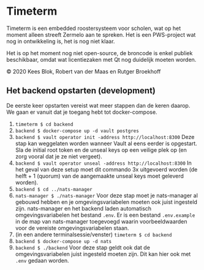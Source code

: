 # Timeterm

Timeterm is een embedded roostersysteem voor scholen, wat op het moment alleen streeft Zermelo aan te spreken.
Het is een PWS-project wat nog in ontwikkeling is, het is nog niet klaar.

Het is op het moment nog niet open-source, de broncode is enkel publiek beschikbaar, omdat wat licentiezaken met Qt nog duidelijk moeten worden.

© 2020 Kees Blok, Robert van der Maas en Rutger Broekhoff

## Het backend opstarten (development)

De eerste keer opstarten vereist wat meer stappen dan de keren daarop.
We gaan er vanuit dat je toegang hebt tot docker-compose.

1. `timeterm $ cd backend`
2. `backend $ docker-compose up -d vault postgres`
3. `backend $ vault operator init -address http://localhost:8300`
   Deze stap kan weggelaten worden wanneer Vault al eens eerder is opgestart. 
	 Sla de initial root token en de unseal keys op een veilige plek op (en zorg vooral dat je ze niet vergeet).
4. `backend $ vault operator unseal -address http://localhost:8300`
   In het geval van deze setup moet dit commando 3x uitgevoerd worden (de helft + 1 (quorum) van de aangemaakte unseal keys moet geleverd worden). 
5. `backend $ cd ../nats-manager`
6. `nats-manager $ ./nats-manager`
   Voor deze stap moet je nats-manager al gebouwd hebben en je omgevingsvariabelen moeten ook juist ingesteld zijn.
	 nats-manager en het backend laden automatisch omgevingsvariabelen het bestand `.env`.
	 Er is een bestand `.env.example` in de map van nats-manager toegevoegd waarin voorbeeldwaarden voor de vereiste
	 omgevingsvariabelen staan.
7. (in een andere terminalsessie/venster) `timeterm $ cd backend`
8. `backend $ docker-compose up -d nats`
9. `backend $ ./backend`
   Voor deze stap geldt ook dat de omgevingsvariabelen juist ingesteld moeten zijn. Dit kan hier ook met `.env` gedaan worden.

